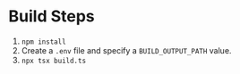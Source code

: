 # Build Steps
 1. `npm install`
 2. Create a `.env` file and specify a `BUILD_OUTPUT_PATH` value.
 3. `npx tsx build.ts`
